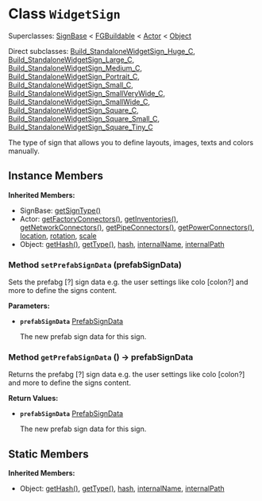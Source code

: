 # Class <code>WidgetSign</code>

Superclasses: <a href="SignBase.md">SignBase</a> < <a href="FGBuildable.md">FGBuildable</a> < <a href="Actor.md">Actor</a> < <a href="Object.md">Object</a>

Direct subclasses: <a href="Build_StandaloneWidgetSign_Huge_C.md">Build_StandaloneWidgetSign_Huge_C</a>, <a href="Build_StandaloneWidgetSign_Large_C.md">Build_StandaloneWidgetSign_Large_C</a>, <a href="Build_StandaloneWidgetSign_Medium_C.md">Build_StandaloneWidgetSign_Medium_C</a>, <a href="Build_StandaloneWidgetSign_Portrait_C.md">Build_StandaloneWidgetSign_Portrait_C</a>, <a href="Build_StandaloneWidgetSign_Small_C.md">Build_StandaloneWidgetSign_Small_C</a>, <a href="Build_StandaloneWidgetSign_SmallVeryWide_C.md">Build_StandaloneWidgetSign_SmallVeryWide_C</a>, <a href="Build_StandaloneWidgetSign_SmallWide_C.md">Build_StandaloneWidgetSign_SmallWide_C</a>, <a href="Build_StandaloneWidgetSign_Square_C.md">Build_StandaloneWidgetSign_Square_C</a>, <a href="Build_StandaloneWidgetSign_Square_Small_C.md">Build_StandaloneWidgetSign_Square_Small_C</a>, <a href="Build_StandaloneWidgetSign_Square_Tiny_C.md">Build_StandaloneWidgetSign_Square_Tiny_C</a>

The type of sign that allows you to define layouts, images, texts and colors manually.
## Instance Members
<b>Inherited Members:</b>
- SignBase: <a href="SignBase.md#user-content-get-sign-type">getSignType()</a>
- Actor: <a href="Actor.md#user-content-get-factory-connectors">getFactoryConnectors()</a>, <a href="Actor.md#user-content-get-inventories">getInventories()</a>, <a href="Actor.md#user-content-get-network-connectors">getNetworkConnectors()</a>, <a href="Actor.md#user-content-get-pipe-connectors">getPipeConnectors()</a>, <a href="Actor.md#user-content-get-power-connectors">getPowerConnectors()</a>, <a href="Actor.md#user-content-location">location</a>, <a href="Actor.md#user-content-rotation">rotation</a>, <a href="Actor.md#user-content-scale">scale</a>
- Object: <a href="Object.md#user-content-get-hash">getHash()</a>, <a href="Object.md#user-content-get-type">getType()</a>, <a href="Object.md#user-content-hash">hash</a>, <a href="Object.md#user-content-internal-name">internalName</a>, <a href="Object.md#user-content-internal-path">internalPath</a>
### Method <code id="set-prefab-sign-data">setPrefabSignData</code> (prefabSignData)
Sets the prefabg [?] sign data e.g. the user settings like colo [colon?] and more to define the signs content.

<b>Parameters:</b>

- <code><b>prefabSignData</b></code> <a href="../structs/PrefabSignData.md">PrefabSignData</a>

  The new prefab sign data for this sign.

### Method <code id="get-prefab-sign-data">getPrefabSignData</code> () → prefabSignData
Returns the prefabg [?] sign data e.g. the user settings like colo [colon?] and more to define the signs content.


<b>Return Values:</b>

- <code><b>prefabSignData</b></code> <a href="../structs/PrefabSignData.md">PrefabSignData</a>

  The new prefab sign data for this sign.
## Static Members
<b>Inherited Members:</b>
- Object: <a href="Object.md#user-content-s-get-hash">getHash()</a>, <a href="Object.md#user-content-s-get-type">getType()</a>, <a href="Object.md#user-content-s-hash">hash</a>, <a href="Object.md#user-content-s-internal-name">internalName</a>, <a href="Object.md#user-content-s-internal-path">internalPath</a>